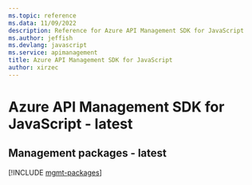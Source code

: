 ```yaml
---
ms.topic: reference
ms.data: 11/09/2022
description: Reference for Azure API Management SDK for JavaScript
ms.author: jeffish
ms.devlang: javascript
ms.service: apimanagement
title: Azure API Management SDK for JavaScript
author: xirzec
---
```

# Azure API Management SDK for JavaScript - latest

## Management packages - latest
[!INCLUDE [mgmt-packages](api-management-mgmt-index.md)]
